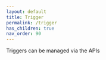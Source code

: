 ```yaml
---
layout: default
title: Trigger
permalink: /trigger
has_children: true
nav_order: 90
---
```


Triggers can be managed via the APIs